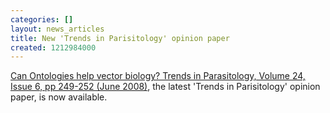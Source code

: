 ```yaml
---
categories: []
layout: news_articles
title: New 'Trends in Parisitology' opinion paper
created: 1212984000
---
```

<a href="http://www.ncbi.nlm.nih.gov/pubmed/18440275?ordinalpos=1&itool=EntrezSystem2.PEntrez.Pubmed.Pubmed_ResultsPanel.Pubmed_RVDocSum"> Can Ontologies help vector biology? Trends in Parasitology, Volume 24, Issue 6, pp 249-252 (June 2008)</a>, the latest 'Trends in Parisitology' opinion paper, is now available.
